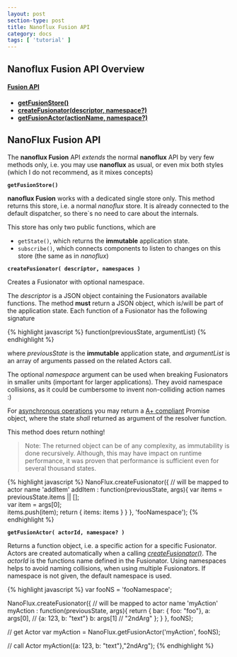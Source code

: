 ```yaml
---
layout: post
section-type: post
title: Nanoflux Fusion API
category: docs
tags: [ 'tutorial' ]
---
```


## Nanoflux Fusion API Overview

#### [Fusion API](#fusionAPI)
- __[getFusionStore()](#getFusionStore)__
- __[createFusionator(descriptor, namespace?)](#createFusionator)__
- __[getFusionActor(actionName, namespace?)](#getFusionActor)__

## <a name='fusionAPI'></a> NanoFlux Fusion API

The __nanoflux Fusion__ API *extends* the normal __nanoflux__ API by very few methods only, i.e. you may use __nanoflux__ as usual, 
or even mix both styles (which I do not recommend, as it mixes concepts)  


<a name='getFusionStore'></a>
__`getFusionStore()`__

__nanoflux Fusion__ works with a dedicated single store only. This method returns this store, i.e. a normal *nanoflux* store. 
It is already connected to the default dispatcher, so there`s no need to care about the internals. 

This store has only two public functions, which are  

 - `getState()`, which returns the __immutable__ application state.
 - `subscribe()`, which connects components to listen to changes on this store (the same as in *nanoflux*)

<a name='createFusionator'></a>
__`createFusionator( descriptor, namespaces )`__

Creates a Fusionator with optional namespace.
 
The *descriptor* is a JSON object containing the Fusionators available functions. The method __must__ return a JSON object, which
 is/will be part of the application state. Each function of a Fusionator has the following signature

{% highlight javascript %}
function(previousState, argumentList)
{% endhighlight %}
 
where *previousState* is the __immutable__ application state, and *argumentList* is an array of arguments passed on the related Actors call.

The optional *namespace* argument can be used when breaking Fusionators in smaller units (important for larger applications). 
They avoid namespace collisions, as it could be cumbersome to invent non-colliding action names :)  

For [asynchronous operations](http://ohager.github.io/nanoflux/docs/2016/06/11/nanoflux-fusion.html#asynchronous) you may return a [A+ compliant](https://promisesaplus.com/) Promise object, where the state *shall* returned as argument of the resolver function.

This method does return nothing! 

> Note: The returned object can be of any complexity, as immutability is done recursively. Although, this may have 
impact on runtime performance, it was proven that performance is sufficient even for several thousand states.
  
{% highlight javascript %}
NanoFlux.createFusionator({
	// will be mapped to actor name 'addItem'
	addItem  : function(previousState, args){
		var items = previousState.items || [];  
		var item = args[0];		
		items.push(item);
		return { items: items }
	}
}, 'fooNamespace');
{% endhighlight %}


<a name='getFusionActor'></a>
__`getFusionActor( actorId, namespace? )`__

Returns a function object, i.e. a specific action for a specific Fusionator. Actors are created automatically when a calling [*createFusionator()*](#createFusionator).
The *actorId* is the functions name defined in the Fusionator. Using namespaces helps to avoid naming collisions, when using
multiple Fusionators. If namespace is not given, the default namespace is used.

 
 {% highlight javascript %}
 var fooNS = 'fooNamespace';
 
 NanoFlux.createFusionator({
 	// will be mapped to actor name 'myAction'
 	myAction  : function(previousState, args){
 		return { 
 		    bar: { foo:  "foo"}, 
 		    a: args[0], // {a: 123, b: "text"}
 		    b: args[1] // "2ndArg"
 		}; 
 	}
 }, fooNS);
 
 // get Actor
 var myAction = NanoFlux.getFusionActor('myAction', fooNS);
 
 // call Actor
 myAction({a: 123, b: "text"},"2ndArg");
 {% endhighlight %}
 

    
